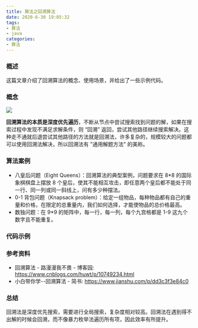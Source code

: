 ```yaml
---
title: 算法之回溯算法
date: 2020-6-30 19:05:32
tags:
- 算法
- java
categories:
- 算法
---
```


### 概述

这篇文章介绍了回溯算法的概念、使用场景，并给出了一些示例代码。



### 概念

![](https://blog-images.qiniu.wqf31415.xyz/dfs.bmp)

**回溯算法的本质是深度优先遍历**，不断从节点中尝试搜索找到问题的解，如果在搜索过程中发现不满足求解条件，则 “回溯” 返回，尝试其他路径继续搜索解决。这种走不通就后退尝试其他路径的方法就是回溯法，许多复杂的，规模较大的问题都可以使用回溯法解决，所以回溯法有 "通用解题方法" 的美称。



<!-- more -->



### 算法案例

- 八皇后问题（Eight Queens）：回溯算法的典型案例，问题要求在 8\*8 的国际象棋棋盘上摆放 8 个皇后，使其不能相互攻击，即任意两个皇后都不能处于同一行、同一列或同一斜线上，问有多少种摆法。
- 0-1 背包问题（Knapsack problem）：给定一组物品，每种物品都有自己的重量和价格，在限定的总重量内，我们如何选择，才能使物品的总价格最高。
- 数独问题：在 9\*9 的矩阵中，每一行，每一列，每个九宫格都是 1-9 这九个数字且不能重复。



### 代码示例



### 参考资料

- 回溯算法 - 路漫漫我不畏 - 博客园: <https://www.cnblogs.com/huwt/p/10749234.html> 
- 小白带你学--回溯算法 - 简书: <https://www.jianshu.com/p/dd3c3f3e84c0> 



### 总结

回溯法是深度优先搜索，需要进行全局搜索，复杂度相对较高。回溯法在遇到得不出解的时候会回溯，而不像暴力枚举法遍历所有项，因此效率有所提升。
